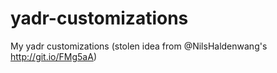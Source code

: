 yadr-customizations
===================

My yadr customizations (stolen idea from @NilsHaldenwang's http://git.io/FMg5aA)